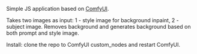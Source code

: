 Simple JS application based on [ComfyUI](https://github.com/comfyanonymous/ComfyUI). 

Takes two images as input: 1 - style image for background inpaint, 2 - subject image. 
Removes background and generates background based on both prompt and style image.

Install: clone the repo to ComfyUI custom_nodes and restart ComfyUI.


